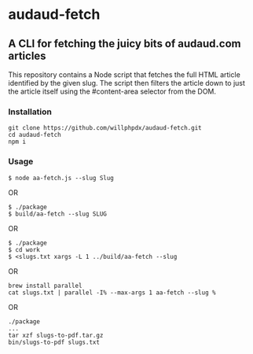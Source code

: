 # audaud-fetch

## A CLI for fetching the juicy bits of audaud.com articles

This repository contains a Node script that fetches the full HTML article identified by the given slug. The script then filters the article down to just the article itself using the #content-area selector from the DOM.

### Installation

```
git clone https://github.com/willphpdx/audaud-fetch.git
cd audaud-fetch
npm i
```
### Usage

```
$ node aa-fetch.js --slug Slug
```

OR

```
$ ./package
$ build/aa-fetch --slug SLUG
```

OR

```
$ ./package
$ cd work
$ <slugs.txt xargs -L 1 ../build/aa-fetch --slug
```

OR

```
brew install parallel
cat slugs.txt | parallel -I% --max-args 1 aa-fetch --slug %
```

OR

```
./package
...
tar xzf slugs-to-pdf.tar.gz
bin/slugs-to-pdf slugs.txt
```
